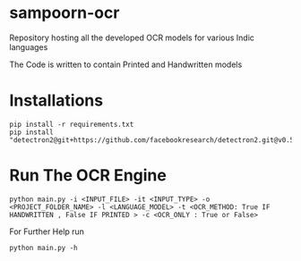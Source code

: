 # sampoorn-ocr
Repository hosting all the developed OCR models for various Indic languages

The Code is written to contain Printed and Handwritten models

# Installations
```
pip install -r requirements.txt
pip install "detectron2@git+https://github.com/facebookresearch/detectron2.git@v0.5#egg=detectron2"

```

# Run The OCR Engine
```
python main.py -i <INPUT_FILE> -it <INPUT_TYPE> -o <PROJECT_FOLDER_NAME> -l <LANGUAGE_MODEL> -t <OCR_METHOD: True IF HANDWRITTEN , False IF PRINTED > -c <OCR_ONLY : True or False>
```
For Further Help run
```
python main.py -h
```